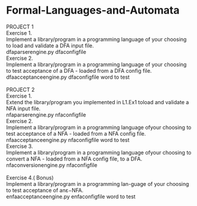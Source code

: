 # Formal-Languages-and-Automata

PROJECT 1 <br />
Exercise 1. <br />
Implement a library/program in a programming language of your choosing to load and validate a DFA input file. <br />
dfaparserengine.py dfaconfigfile <br />
Exercise 2. <br />
Implement a library/program in a programming language of your choosing to test acceptance of a DFA - loaded from a DFA config file. <br />
dfaacceptanceengine.py dfaconfigfile word to test <br />
<br />
    PROJECT 2 <br />
Exercise  1. <br />
Extend  the  library/program  you  implemented  in  L1.Ex1  toload and validate a NFA input file. <br />
nfaparserengine.py   nfaconfigfile <br />
Exercise 2. <br />
Implement  a  library/program  in  a  programming  language  ofyour choosing to test acceptance of a NFA - loaded from a NFA config file. <br />
nfaacceptanceengine.py   nfaconfigfile  word to test <br />
Exercise 3. <br />
Implement  a  library/program  in  a  programming  language  ofyour choosing to convert a NFA - loaded from a NFA config file, to a DFA. <br />
nfaconversionengine.py   nfaconfigfile <br />  
Exercise 4.( Bonus)  <br />
Implement a library/program in a programming lan-guage of your choosing to test acceptance of anε−NFA. <br />
enfaacceptanceengine.py   enfaconfigfile  word to test <br />
<br />

